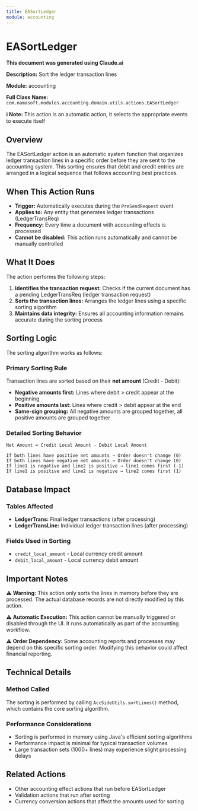 ```yaml
---
title: EASortLedger
module: accounting
---
```


<div class='entity-flows'>

# EASortLedger

**This document was generated using Claude.ai**

**Description:** Sort the ledger transaction lines

**Module:** accounting

**Full Class Name:** `com.namasoft.modules.accounting.domain.utils.actions.EASortLedger`

**ℹ️ Note:** This action is an automatic action, it selects the appropriate events to execute itself

## Overview

The EASortLedger action is an automatic system function that organizes ledger transaction lines in a specific order before they are sent to the accounting system. This sorting ensures that debit and credit entries are arranged in a logical sequence that follows accounting best practices.

## When This Action Runs

- **Trigger:** Automatically executes during the `PreSendRequest` event
- **Applies to:** Any entity that generates ledger transactions (LedgerTransReq)
- **Frequency:** Every time a document with accounting effects is processed
- **Cannot be disabled:** This action runs automatically and cannot be manually controlled

## What It Does

The action performs the following steps:

1. **Identifies the transaction request:** Checks if the current document has a pending LedgerTransReq (ledger transaction request)
2. **Sorts the transaction lines:** Arranges the ledger lines using a specific sorting algorithm
3. **Maintains data integrity:** Ensures all accounting information remains accurate during the sorting process

## Sorting Logic

The sorting algorithm works as follows:

### Primary Sorting Rule
Transaction lines are sorted based on their **net amount** (Credit - Debit):

- **Negative amounts first:** Lines where debit > credit appear at the beginning
- **Positive amounts last:** Lines where credit > debit appear at the end
- **Same-sign grouping:** All negative amounts are grouped together, all positive amounts are grouped together

### Detailed Sorting Behavior
```
Net Amount = Credit Local Amount - Debit Local Amount

If both lines have positive net amounts → Order doesn't change (0)
If both lines have negative net amounts → Order doesn't change (0)
If line1 is negative and line2 is positive → line1 comes first (-1)
If line1 is positive and line2 is negative → line2 comes first (1)
```

## Database Impact

### Tables Affected
- **LedgerTrans:** Final ledger transactions (after processing)
- **LedgerTransLine:** Individual ledger transaction lines (after processing)

### Fields Used in Sorting
- `credit_local_amount` - Local currency credit amount
- `debit_local_amount` - Local currency debit amount

## Important Notes

⚠️ **Warning:** This action only sorts the lines in memory before they are processed. The actual database records are not directly modified by this action.

⚠️ **Automatic Execution:** This action cannot be manually triggered or disabled through the UI. It runs automatically as part of the accounting workflow.

⚠️ **Order Dependency:** Some accounting reports and processes may depend on this specific sorting order. Modifying this behavior could affect financial reporting.

## Technical Details

### Method Called
The sorting is performed by calling `AccSideUtils.sortLines()` method, which contains the core sorting algorithm.

### Performance Considerations
- Sorting is performed in memory using Java's efficient sorting algorithms
- Performance impact is minimal for typical transaction volumes
- Large transaction sets (1000+ lines) may experience slight processing delays


## Related Actions
- Other accounting effect actions that run before EASortLedger
- Validation actions that run after sorting
- Currency conversion actions that affect the amounts used for sorting

</div>

